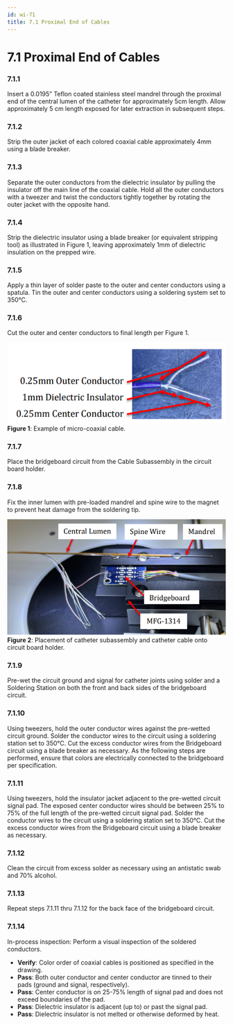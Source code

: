 ```yaml
---
id: wi-71
title: 7.1 Proximal End of Cables
---
```


# 7.1 Proximal End of Cables

### 7.1.1 
Insert a 0.0195” Teflon coated stainless steel mandrel through the proximal end of the central lumen of the catheter for approximately 5cm length. Allow approximately 5 cm length exposed for later extraction in subsequent steps.

### 7.1.2 
Strip the outer jacket of each colored coaxial cable approximately 4mm using a blade breaker.

### 7.1.3 
Separate the outer conductors from the dielectric insulator by pulling the insulator off the main line of the coaxial cable. Hold all the outer conductors with a tweezer and twist the conductors tightly together by rotating the outer jacket with the opposite hand.

### 7.1.4 
Strip the dielectric insulator using a blade breaker (or equivalent stripping tool) as illustrated in Figure 1, leaving approximately 1mm of dielectric insulation on the prepped wire.

### 7.1.5 
Apply a thin layer of solder paste to the outer and center conductors using a spatula. Tin the outer and center conductors using a soldering system set to 350°C.

### 7.1.6 
Cut the outer and center conductors to final length per Figure 1.

![Example of micro-coaxial cable](./fig1.png)
**Figure 1**: Example of micro-coaxial cable.


### 7.1.7 
Place the bridgeboard circuit from the Cable Subassembly in the circuit board holder.

### 7.1.8 
Fix the inner lumen with pre-loaded mandrel and spine wire to the magnet to prevent heat damage from the soldering tip.

![Placement of catheter subassembly and catheter cable onto circuit board holder](./fig2.png)
**Figure 2**: Placement of catheter subassembly and catheter cable onto circuit board holder.

### 7.1.9 
Pre-wet the circuit ground and signal for catheter joints using solder and a Soldering Station on both the front and back sides of the bridgeboard circuit.

### 7.1.10 
Using tweezers, hold the outer conductor wires against the pre-wetted circuit ground. Solder the conductor wires to the circuit using a soldering station set to 350°C. Cut the excess conductor wires from the Bridgeboard circuit using a blade breaker as necessary. As the following steps are performed, ensure that colors are electrically connected to the bridgeboard per specification.

### 7.1.11 
Using tweezers, hold the insulator jacket adjacent to the pre-wetted circuit signal pad. The exposed center conductor wires should be between 25% to 75% of the full length of the pre-wetted circuit signal pad. Solder the conductor wires to the circuit using a soldering station set to 350°C. Cut the excess conductor wires from the Bridgeboard circuit using a blade breaker as necessary.

### 7.1.12 
Clean the circuit from excess solder as necessary using an antistatic swab and 70% alcohol.

### 7.1.13 
Repeat steps 7.1.11 thru 7.1.12 for the back face of the bridgeboard circuit.

### 7.1.14 
In-process inspection: Perform a visual inspection of the soldered conductors.
- **Verify**: Color order of coaxial cables is positioned as specified in the drawing.
- **Pass**: Both outer conductor and center conductor are tinned to their pads (ground and signal, respectively).
- **Pass**: Center conductor is on 25-75% length of signal pad and does not exceed boundaries of the pad.
- **Pass**: Dielectric insulator is adjacent (up to) or past the signal pad.
- **Pass**: Dielectric insulator is not melted or otherwise deformed by heat.
